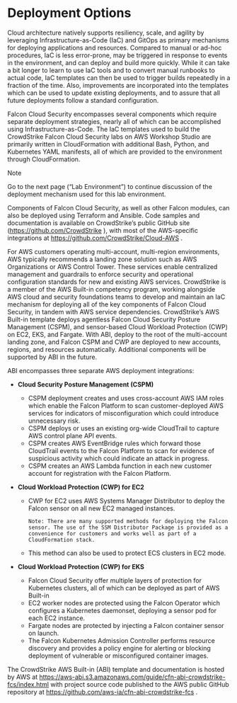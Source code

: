 # Deployment Options

Cloud architecture natively supports resiliency, scale, and agility by leveraging Infrastructure-as-Code (IaC) and GitOps as primary mechanisms for deploying applications and resources. Compared to manual or ad-hoc procedures, IaC is less error-prone, may be triggered in response to events in the environment, and can deploy and build more quickly. While it can take a bit longer to learn to use IaC tools and to convert manual runbooks to actual code, IaC templates can then be used to trigger builds repeatedly in a fraction of the time. Also, improvements are incorporated into the templates which can be used to update existing deployments, and to assure that all future deployments follow a standard configuration.

Falcon Cloud Security encompasses several components which require separate deployment strategies, nearly all of which can be accomplished using Infrastructure-as-Code. The IaC templates used to build the CrowdStrike Falcon Cloud Security labs on AWS Workshop Studio are primarily written in CloudFormation with additional Bash, Python, and Kubernetes YAML manifests, all of which are provided to the environment through CloudFormation.

> [!NOTE]
> Go to the next page (“Lab Environment”) to continue discussion of the deployment mechanism used for this lab environment.

Components of Falcon Cloud Security, as well as other Falcon modules, can also be deployed using Terraform and Ansible. Code samples and documentation is available on CrowdStrike’s public GitHub site (https://github.com/CrowdStrike ), with most of the AWS-specific integrations at https://github.com/CrowdStrike/Cloud-AWS .

For AWS customers operating multi-account, multi-region environments, AWS typically recommends a landing zone solution such as AWS Organizations or AWS Control Tower. These services enable centralized management and guardrails to enforce security and operational configuration standards for new and existing AWS services. CrowdStrike is a member of the AWS Built-in competency program, working alongside AWS cloud and security foundations teams to develop and maintain an IaC mechanism for deploying all of the key components of Falcon Cloud Security, in tandem with AWS service dependencies. CrowdStrike’s AWS Built-in template deploys agentless Falcon Cloud Security Posture Management (CSPM), and sensor-based Cloud Workload Protection (CWP) on EC2, EKS, and Fargate. With ABI, deploy to the root of the multi-account landing zone, and Falcon CSPM and CWP are deployed to new accounts, regions, and resources automatically. Additional components will be supported by ABI in the future.

ABI encompasses three separate AWS deployment integrations:

- **Cloud Security Posture Management (CSPM)**

  - CSPM deployment creates and uses cross-account AWS IAM roles which enable the Falcon Platform to scan customer-deployed AWS services for indicators of misconfiguration which could introduce unnecessary risk.
  - CSPM deploys or uses an existing org-wide CloudTrail to capture AWS control plane API events.
  - CSPM creates AWS EventBridge rules which forward those CloudTrail events to the Falcon Platform to scan for evidence of suspicious activity which could indicate an attack in progress.
  - CSPM creates an AWS Lambda function in each new customer account for registration with the Falcon Platform.

- **Cloud Workload Protection (CWP) for EC2**

  - CWP for EC2 uses AWS Systems Manager Distributor to deploy the Falcon sensor on all new EC2 managed instances.

    `Note: There are many supported methods for deploying the Falcon sensor. The use of the SSM Distributor Package is provided as a convenience for customers and works well as part of a CloudFormation stack.`

  - This method can also be used to protect ECS clusters in EC2 mode.

- **Cloud Workload Protection (CWP) for EKS**

  - Falcon Cloud Security offer multiple layers of protection for Kubernetes clusters, all of which can be deployed as part of AWS Built-in
  - EC2 worker nodes are protected using the Falcon Operator which configures a Kubernetes daemonset, deploying a sensor pod for each EC2 instance.
  - Fargate nodes are protected by injecting a Falcon container sensor on launch.
  - The Falcon Kubernetes Admission Controller performs resource discovery and provides a policy engine for alerting or blocking deployment of vulnerable or misconfigured container images.

The CrowdStrike AWS Built-in (ABI) template and documentation is hosted by AWS at https://aws-abi.s3.amazonaws.com/guide/cfn-abi-crowdstrike-fcs/index.html with project source code published to the AWS public GitHub repository at https://github.com/aws-ia/cfn-abi-crowdstrike-fcs .
